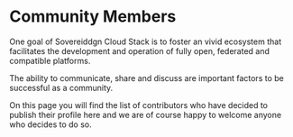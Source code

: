 # Community Members

One goal of Sovereiddgn Cloud Stack is to foster an vivid ecosystem that facilitates
the development and operation of fully open, federated and compatible platforms.

The ability to communicate, share and discuss are important factors to be successful as a community.

On this page you will find the list of contributors who have decided to publish their profile here and
we are of course happy to welcome anyone who decides to do so.
